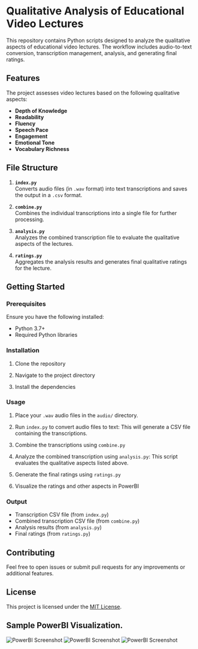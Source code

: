 # Qualitative Analysis of Educational Video Lectures

This repository contains Python scripts designed to analyze the qualitative aspects of educational video lectures. The workflow includes audio-to-text conversion, transcription management, analysis, and generating final ratings. 

## Features
The project assesses video lectures based on the following qualitative aspects:
- **Depth of Knowledge**
- **Readability**
- **Fluency**
- **Speech Pace**
- **Engagement**
- **Emotional Tone**
- **Vocabulary Richness**

## File Structure

1. **`index.py`**  
   Converts audio files (in `.wav` format) into text transcriptions and saves the output in a `.csv` format.

2. **`combine.py`**  
   Combines the individual transcriptions into a single file for further processing.

3. **`analysis.py`**  
   Analyzes the combined transcription file to evaluate the qualitative aspects of the lectures.

4. **`ratings.py`**  
   Aggregates the analysis results and generates final qualitative ratings for the lecture.

## Getting Started

### Prerequisites
Ensure you have the following installed:
- Python 3.7+
- Required Python libraries 

### Installation
1. Clone the repository

2. Navigate to the project directory

3. Install the dependencies

### Usage

1. Place your `.wav` audio files in the `audio/` directory.

2. Run `index.py` to convert audio files to text:
   This will generate a CSV file containing the transcriptions.

3. Combine the transcriptions using `combine.py`

4. Analyze the combined transcription using `analysis.py`:
   This script evaluates the qualitative aspects listed above.

5. Generate the final ratings using `ratings.py`

6. Visualize the ratings and other aspects in PowerBI
   
  
### Output
- Transcription CSV file (from `index.py`)
- Combined transcription CSV file (from `combine.py`)
- Analysis results (from `analysis.py`)
- Final ratings (from `ratings.py`)

## Contributing
Feel free to open issues or submit pull requests for any improvements or additional features.

## License
This project is licensed under the [MIT License](LICENSE).

## Sample PowerBI Visualization.

![PowerBI Screenshot](https://github.com/user-attachments/assets/4ade8b43-097b-4043-9223-ba6a85cc973b)
![PowerBI Screenshot](https://github.com/user-attachments/assets/45a102ea-4183-4392-a0f3-5f1da742bbe8)
![PowerBI Screenshot](https://github.com/user-attachments/assets/7e887970-1588-4054-8b03-7666096084a2)

